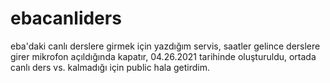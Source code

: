 # ebacanliders
eba'daki canlı derslere girmek için yazdığım servis, saatler gelince derslere girer mikrofon açıldığında kapatır, 04.26.2021 tarihinde oluşturuldu, ortada canlı ders vs. kalmadığı için public hala getirdim.
